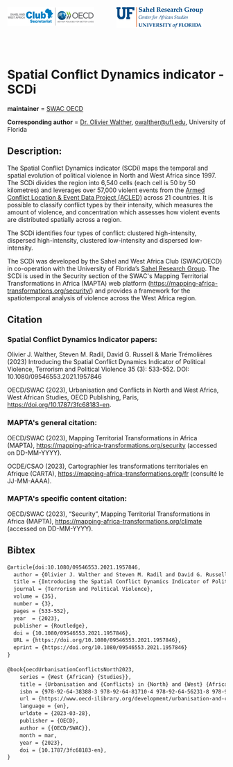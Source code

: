 

<p float="left" align="center" valign="middle">
<img src="figs/swac-oecd.png" alt="SWAC logo" width="200" vertical-align="middle" align="left"/>
<img src="figs/SRG-Official-Secondary-Logo.png" alt="Sahel Research Group logo" width="200" vertical-align="right"/>  
   
</p>
<br>
<br>



# Spatial Conflict Dynamics indicator - SCDi

__maintainer__ = [SWAC OECD](https://www.oecd.org/swac/)

__Corresponding author__ = [Dr. Olivier Walther](https://geog.ufl.edu/faculty/walther/), owalther@ufl.edu, University of Florida


## Description:
The Spatial Conflict Dynamics indicator (SCDi) maps the temporal and spatial evolution of political 
violence in North and West Africa since 1997. The SCDi divides the region into 6,540 cells 
(each cell is 50 by 50 kilometres) and leverages over 57,000 violent events from the 
[Armed Conflict Location & Event Data Project (ACLED)](https://acleddata.com/data-export-tool/) 
across 21 countries. It is possible to classify conflict types by their intensity, 
which measures the amount of violence, and concentration which assesses 
how violent events are distributed spatially across a region.

The SCDi identifies four types of conflict: clustered high-intensity, 
dispersed high-intensity, clustered low-intensity and dispersed low-intensity.

The SCDi was developed by the Sahel and West Africa Club (SWAC/OECD) 
in co-operation with the University of Florida’s [Sahel Research Group](https://sahelresearch.africa.ufl.edu). 
The SCDi is used in the Security section of the SWAC's Mapping Territorial Transformations in Africa (MAPTA) web
platform (https://mapping-africa-transformations.org/security/) and provides a framework for the spatiotemporal 
analysis of violence across the West Africa region.



## Citation

### Spatial Conflict Dynamics Indicator papers:
Olivier J. Walther, Steven M. Radil, David G. Russell & Marie Trémolières (2023)
Introducing the Spatial Conflict Dynamics Indicator of Political Violence,
Terrorism and Political Violence 35 (3): 533-552. DOI: 10.1080/09546553.2021.1957846

OECD/SWAC (2023), Urbanisation and Conflicts in North and West Africa, 
West African Studies, OECD Publishing, Paris, https://doi.org/10.1787/3fc68183-en.

### MAPTA's general citation:
OECD/SWAC (2023), Mapping Territorial Transformations in Africa (MAPTA), 
https://mapping-africa-transformations.org/security (accessed on DD-MM-YYYY).

OCDE/CSAO (2023), Cartographier les transformations territoriales en Afrique (CARTA), 
https://mapping-africa-transformations.org/fr (consulté le JJ-MM-AAAA).
 
### MAPTA's specific content citation:
OECD/SWAC (2023), “Security”, Mapping Territorial Transformations in Africa (MAPTA), 
https://mapping-africa-transformations.org/climate (accessed on DD-MM-YYYY).

## Bibtex

```tex
@article{doi:10.1080/09546553.2021.1957846,
  author = {Olivier J. Walther and Steven M. Radil and David G. Russell and Marie Trémolières},
  title = {Introducing the Spatial Conflict Dynamics Indicator of Political Violence},
  journal = {Terrorism and Political Violence},
  volume = {35},
  number = {3},
  pages = {533-552},
  year  = {2023},
  publisher = {Routledge},
  doi = {10.1080/09546553.2021.1957846},
  URL = {https://doi.org/10.1080/09546553.2021.1957846},
  eprint = {https://doi.org/10.1080/09546553.2021.1957846}
}

@book{oecdUrbanisationConflictsNorth2023,
	series = {West {African} {Studies}},
	title = {Urbanisation and {Conflicts} in {North} and {West} {Africa}},
	isbn = {978-92-64-38388-3 978-92-64-81710-4 978-92-64-56231-8 978-92-64-44884-1},
	url = {https://www.oecd-ilibrary.org/development/urbanisation-and-conflicts-in-north-and-west-africa_3fc68183-en},
	language = {en},
	urldate = {2023-03-28},
	publisher = {OECD},
	author = {{OECD/SWAC}},
	month = mar,
	year = {2023},
	doi = {10.1787/3fc68183-en},
}
```
